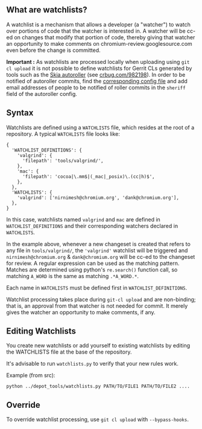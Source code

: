 ## What are watchlists?

A watchlist is a mechanism that allows a developer (a "watcher") to watch over
portions of code that the watcher is interested in. A watcher will be cc-ed on
changes that modify that portion of code, thereby giving that watcher an
opportunity to make comments on chromium-review.googlesource.com even before the
change is committed.

**Important :** As watchlists are processed locally when uploading using `git cl
upload` it is not possible to define watchlists for Gerrit CLs generated by
tools such as the [Skia autoroller][skia-autoroller] (see
[crbug.com/982198][crbug-982198]). In order to be notified of autoroller
commits, find the [corresponding config file][roller-configs] and add email
addresses of people to be notified of roller commits in the `sheriff` field of
the autoroller config.

## Syntax

Watchlists are defined using a `WATCHLISTS` file, which resides at the root of a
repository. A typical `WATCHLISTS` file looks like:

```
{
  'WATCHLIST_DEFINITIONS': {
    'valgrind': {
      'filepath': 'tools/valgrind/',
    },
    'mac': {
      'filepath': 'cocoa|\.mm$|(_mac|_posix)\.(cc|h)$',
    },
  },
  'WATCHLISTS': {
    'valgrind': ['nirnimesh@chromium.org', 'dank@chromium.org'],
  },
}
```

In this case, watchlists named `valgrind` and `mac` are defined in
`WATCHLIST_DEFINITIONS` and their corresponding watchers declared in
`WATCHLISTS`.

In the example above, whenever a new changeset is created that refers to any
file in `tools/valgrind/`, the `'valgrind'` watchlist will be triggered and
`nirnimesh@chromium.org` & `dank@chromium.org` will be cc-ed to the changeset
for review. A regular expression can be used as the matching pattern. Matches
are determined using python's `re.search()` function call, so matching `A_WORD`
is the same as matching `.*A_WORD.*`.

Each name in `WATCHLISTS` must be defined first in `WATCHLIST_DEFINITIONS`.

Watchlist processing takes place during `git-cl upload` and are non-binding;
that is, an approval from that watcher is not needed for commit. It merely gives
the watcher an opportunity to make comments, if any.

## Editing Watchlists

You create new watchlists or add yourself to existing watchlists by editing the
WATCHLISTS file at the base of the repository.

It's advisable to run `watchlists.py` to verify that your new rules work.

Example (from src):

```
python ../depot_tools/watchlists.py PATH/TO/FILE1 PATH/TO/FILE2 ....
```


## Override

To override watchlist processing, use `git cl upload` with `--bypass-hooks`.

[//]: # (the reference link section should be alphabetically sorted)
[skia-autoroller]: https://skia.googlesource.com/buildbot/+/HEAD/autoroll/README.md
[crbug-982198]: https://bugs.chromium.org/p/chromium/issues/detail?id=982198
[roller-configs]: https://skia.googlesource.com/buildbot/+/HEAD/autoroll/config
